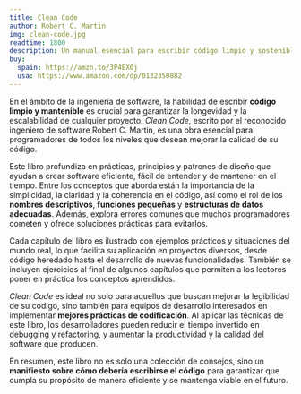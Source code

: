 ```yaml
---
title: Clean Code
author: Robert C. Martin
img: clean-code.jpg
readtime: 1800
description: Un manual esencial para escribir código limpio y sostenible en el tiempo.
buy:
  spain: https://amzn.to/3P4EX0j
  usa: https://www.amazon.com/dp/0132350882
---
```


En el ámbito de la ingeniería de software, la habilidad de escribir **código limpio y mantenible** es crucial para garantizar la longevidad y la escalabilidad de cualquier proyecto. _Clean Code_, escrito por el reconocido ingeniero de software Robert C. Martin, es una obra esencial para programadores de todos los niveles que desean mejorar la calidad de su código.

Este libro profundiza en prácticas, principios y patrones de diseño que ayudan a crear software eficiente, fácil de entender y de mantener en el tiempo. Entre los conceptos que aborda están la importancia de la simplicidad, la claridad y la coherencia en el código, así como el rol de los **nombres descriptivos**, **funciones pequeñas** y **estructuras de datos adecuadas**. Además, explora errores comunes que muchos programadores cometen y ofrece soluciones prácticas para evitarlos.

Cada capítulo del libro es ilustrado con ejemplos prácticos y situaciones del mundo real, lo que facilita su aplicación en proyectos diversos, desde código heredado hasta el desarrollo de nuevas funcionalidades. También se incluyen ejercicios al final de algunos capítulos que permiten a los lectores poner en práctica los conceptos aprendidos.

_Clean Code_ es ideal no solo para aquellos que buscan mejorar la legibilidad de su código, sino también para equipos de desarrollo interesados en implementar **mejores prácticas de codificación**. Al aplicar las técnicas de este libro, los desarrolladores pueden reducir el tiempo invertido en debugging y refactoring, y aumentar la productividad y la calidad del software que producen.

En resumen, este libro no es solo una colección de consejos, sino un **manifiesto sobre cómo debería escribirse el código** para garantizar que cumpla su propósito de manera eficiente y se mantenga viable en el futuro.
